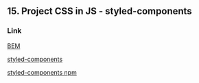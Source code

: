 ## 15. Project CSS in JS - styled-components
### Link 
[BEM](http://getbem.com/)

[styled-components](https://styled-components.com/)

[styled-components npm](https://www.npmjs.com/package/styled-components) 